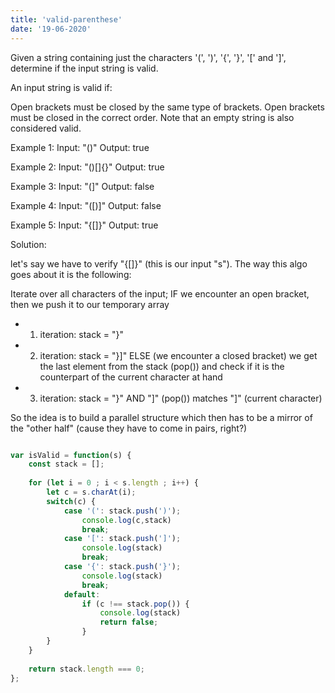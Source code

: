 ```yaml
---
title: 'valid-parenthese'
date: '19-06-2020'
---
```


Given a string containing just the characters '(', ')', '{', '}', '[' and ']', determine if the input string is valid.

An input string is valid if:

Open brackets must be closed by the same type of brackets.
Open brackets must be closed in the correct order.
Note that an empty string is also considered valid.

Example 1:
Input: "()"
Output: true

Example 2:
Input: "()[]{}"
Output: true

Example 3:
Input: "(]"
Output: false

Example 4:
Input: "([)]"
Output: false

Example 5:
Input: "{[]}"
Output: true


Solution:

 let's say we have to verify "{[]}" (this is our input "s"). The way this algo goes about it is the following:

Iterate over all characters of the input;
IF we encounter an open bracket, then we push it to our temporary array
- 1. iteration: stack = "}"
- 2. iteration: stack = "}]"
ELSE (we encounter a closed bracket) we get the last element from the stack (pop()) and check if it is the counterpart of the current character at hand
- 3. iteration: stack = "}" AND "]" (pop()) matches "]" (current character)

So the idea is to build a parallel structure which then has to be a mirror of the "other half" (cause they have to come in pairs, right?)

```js

var isValid = function(s) {   
    const stack = [];
    
    for (let i = 0 ; i < s.length ; i++) {
        let c = s.charAt(i);
        switch(c) {
            case '(': stack.push(')');
                console.log(c,stack)
                break;
            case '[': stack.push(']');
                console.log(stack)
                break;
            case '{': stack.push('}');
                console.log(stack)
                break;
            default:
                if (c !== stack.pop()) {
                    console.log(stack)
                    return false;
                }
        }
    }
    
    return stack.length === 0;
};
```

